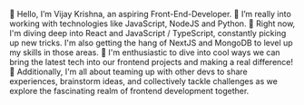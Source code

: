 👋 Hello, I’m Vijay Krishna, an aspiring Front-End-Developer.
👀 I’m really into working with technologies like JavaScript, NodeJS and Python.
🌱 Right now, I'm diving deep into React and JavaScript / TypeScript, constantly picking up new tricks. I'm also getting the hang of NextJS and MongoDB to level up my skills in those areas.
🚀 I'm enthusiastic to dive into cool ways we can bring the latest tech into our frontend projects and making a real difference!
🤝 Additionally, I'm all about teaming up with other devs to share experiences, brainstorm ideas, and collectively tackle challenges as we explore the fascinating realm of frontend development together.
